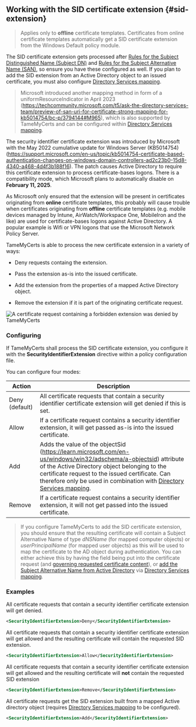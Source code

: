 ## Working with the SID certificate extension {#sid-extension}

> Applies only to **offline** certificate templates. Certificates from online certificate templates automatically get a SID certificate extension from the Windows Default policy module.

The SID certificate extension gets processed after [Rules for the Subject Distinguished Name (Subject DN)](#subject-rules) and [Rules for the Subject Alternative Name (SAN)](#san-rules), so ensure you have these configured as well. If you plan to add the SID extension from an Active Directory object to an issued certificate, you must also configure [Directory Services mapping](#ds-mapping).

> Microsoft introduced another mapping method in form of a uniformResourceIndicator in April 2023 (<https://techcommunity.microsoft.com/t5/ask-the-directory-services-team/preview-of-san-uri-for-certificate-strong-mapping-for-kb5014754/bc-p/3794144#M965>), which is also supported by TameMyCerts and can be configured within [Directory Services mapping](#ds-mapping).

The security identifier certificate extension was introduced by Microsoft with the May 2022 cumulative update for Windows Server (KB5014754) (<https://support.microsoft.com/en-us/topic/kb5014754-certificate-based-authentication-changes-on-windows-domain-controllers-ad2c23b0-15d8-4340-a468-4d4f3b188f16>). The patch causes Active Directory to require this certificate extension to process certificate-bases logons. There is a compatibility mode, which Microsoft plans to automatically disable on **February 11, 2025**.

As Microsoft only ensured that the extension will be present in certificates originating from **online** certificate templates, this probably will cause trouble when certificates originating from **offline** certificate templates (e.g. mobile devices managed by Intune, AirWatch/Workspace One, MobileIron and the like) are used for certificate-bases logons against Active Directory. A popular example is Wifi or VPN logons that use the Microsoft Network Policy Server.

TameMyCerts is able to process the new certificate extension in a
variety of ways:

- Deny requests containg the extension.

- Pass the extension as-is into the issued certificate.

- Add the extension from the properties of a mapped Active Directory object.

- Remove the extension if it is part of the originating certificate request.

![A certificate request containing a forbidden extension was denied by TameMyCerts](resources/deny-sid-extension.png)

### Configuring

If TameMyCerts shall process the SID certificate extension, you configure it with the **SecurityIdentifierExtension** directive within a policy configuration file.

You can configure four modes:

|Action|Description|
|---|---|
|Deny (default)|All certificate requests that contain a security identifier certificate extension will get denied if this is set.|
|Allow |If a certificate request contains a security identifier extension, it will get passed as-is into the issued certificate.|
|Add |Adds the value of the objectSid (<https://learn.microsoft.com/en-us/windows/win32/adschema/a-objectsid>) attribute of the Active Directory object belonging to the certificate request to the issued certificate. Can therefore only be used in combination with [Directory Services mapping](#ds-mapping).|
|Remove |If a certificate request contains a security identifier extension, it will not get passed into the issued certificate.|

> If you configure TameMyCerts to add the SID certificate extension, you should ensure that the resulting certificate will contain a Subject Alternative Name of type _dNSName_ (for mapped computer objects) or _userPrincipalName_ (for mapped user objects) as this will be used to map the certificate to the AD object during authentication. You can either achieve this by having the field being put into the certificate request (and [governing requested certificate content](#san-rules)), or [add the Subject Alternative Name from Active Directory](#modify-san) via [Directory Services mapping](#ds-mapping).

### Examples

All certificate requests that contain a security identifier certificate extension will get denied.

```xml
<SecurityIdentifierExtension>Deny</SecurityIdentifierExtension>
```

All certificate requests that contain a security identifier certificate extension will get allowed and the resulting certificate will contain the requested SID extension.

```xml
<SecurityIdentifierExtension>Allow</SecurityIdentifierExtension>
```

All certificate requests that contain a security identifier certificate extension will get allowed and the resulting certificate will **not** contain the requested SID extension

```xml
<SecurityIdentifierExtension>Remove</SecurityIdentifierExtension>
```

All certificate requests get the SID extension built from a mapped Active directory object (requires [Directory Services mapping](#ds-mapping) to be configured).

```xml
<SecurityIdentifierExtension>Add</SecurityIdentifierExtension>
```


